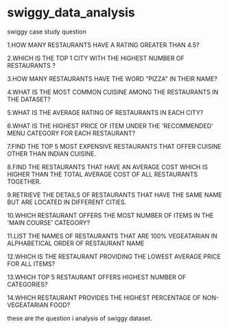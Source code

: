 # swiggy_data_analysis

swiggy case study question

1.HOW MANY RESTAURANTS HAVE A RATING GREATER THAN 4.5?

2.WHICH IS THE TOP 1 CITY WITH THE HIGHEST NUMBER OF RESTAURANTS ?

3.HOW MANY RESTAURANTS HAVE THE WORD "PIZZA" IN THEIR NAME?

4.WHAT IS THE MOST COMMON CUISINE AMONG THE RESTAURANTS IN THE DATASET?

5.WHAT IS THE AVERAGE RATING OF RESTAURANTS IN EACH CITY?

6.WHAT IS THE HIGHEST PRICE OF ITEM UNDER THE 'RECOMMENDED' MENU CATEGORY FOR EACH RESTAURANT?

7.FIND THE TOP 5 MOST EXPENSIVE RESTAURANTS THAT OFFER CUISINE OTHER THAN INDIAN CUISINE.

8.FIND THE RESTAURANTS THAT HAVE AN AVERAGE COST WHICH IS HIGHER THAN THE TOTAL AVERAGE COST OF ALL RESTAURANTS TOGETHER.

9.RETRIEVE THE DETAILS OF RESTAURANTS THAT HAVE THE SAME NAME BUT ARE LOCATED IN DIFFERENT CITIES.

10.WHICH RESTAURANT OFFERS THE MOST NUMBER OF ITEMS IN THE 'MAIN COURSE' CATEGORY?

11.LIST THE NAMES OF RESTAURANTS THAT ARE 100% VEGEATARIAN IN ALPHABETICAL ORDER OF RESTAURANT NAME

12.WHICH IS THE RESTAURANT PROVIDING THE LOWEST AVERAGE PRICE FOR ALL ITEMS?

13.WHICH TOP 5 RESTAURANT OFFERS HIGHEST NUMBER OF CATEGORIES?

14.WHICH RESTAURANT PROVIDES THE HIGHEST PERCENTAGE OF NON-VEGEATARIAN FOOD?


these are the question i analysis of swiggy dataset.
